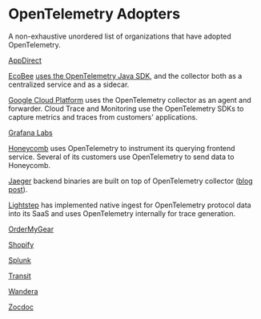 # OpenTelemetry Adopters

A non-exhaustive unordered list of organizations that have adopted OpenTelemetry.

[AppDirect](https://www.appdirect.com/)

[EcoBee](https://www.ecobee.com/) [uses the OpenTelemetry Java SDK](https://www.honeycomb.io/blog/bees-working-together-how-ecobees-engineers-adopted-honeycomb/), and the collector both as a centralized service and as a sidecar.

[Google Cloud Platform](https://cloud.google.com) uses the OpenTelemetry collector as an agent and forwarder. Cloud Trace and Monitoring use the OpenTelemetry SDKs to capture metrics and traces from customers' applications.

[Grafana Labs](https://grafana.com/)

[Honeycomb](honeycomb.io) uses OpenTelemetry to instrument its querying frontend service. Several of its customers use OpenTelemetry to send data to Honeycomb.

[Jaeger](https://jaegertracing.io) backend binaries are built on top of OpenTelemetry collector ([blog post](https://medium.com/jaegertracing/jaeger-embraces-opentelemetry-collector-90a545cbc24)).

[Lightstep](https://lightstep.com) has implemented native ingest for OpenTelemetry protocol data into its SaaS and uses OpenTelemetry internally for trace generation.

[OrderMyGear](https://www.ordermygear.com/)

[Shopify](https://www.shopify.com/)

[Splunk](https://www.splunk.com/)

[Transit](https://transitapp.com/)

[Wandera](https://www.wandera.com/)

[Zocdoc](https://www.zocdoc.com/)
